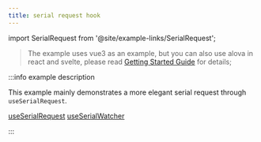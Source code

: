 ```yaml
---
title: serial request hook
---
```


import SerialRequest from '@site/example-links/SerialRequest';

> The example uses vue3 as an example, but you can also use alova in react and svelte, please read [Getting Started Guide](/v2/tutorial/getting-started) for details;

<SerialRequest></SerialRequest>

:::info example description

This example mainly demonstrates a more elegant serial request through `useSerialRequest`.

[useSerialRequest](/v2/tutorial/strategy/useSerialRequest)
[useSerialWatcher](/v2/tutorial/strategy/useSerialWatcher)

:::

